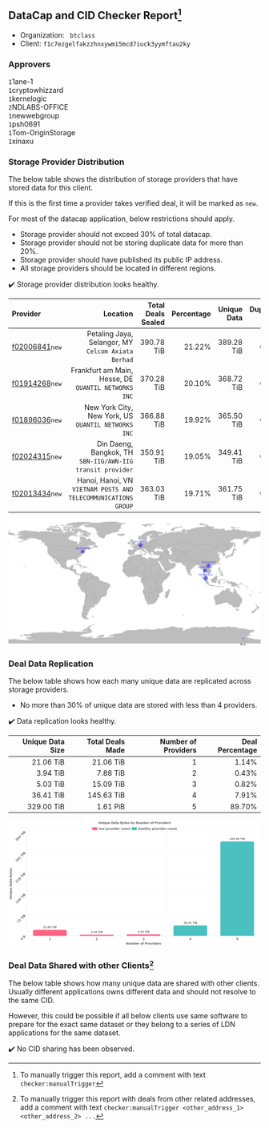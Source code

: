 ## DataCap and CID Checker Report[^1]
 - Organization: ` btclass`
 - Client: `f1c7ezgelfakzzhnxywmi5mcd7iuck3yymftau2ky`
### Approvers
`1`1ane-1<br/>`1`cryptowhizzard<br/>`1`kernelogic<br/>`2`NDLABS-OFFICE<br/>`1`newwebgroup<br/>`1`psh0691<br/>`1`Tom-OriginStorage<br/>`1`xinaxu

### Storage Provider Distribution
The below table shows the distribution of storage providers that have stored data for this client.

If this is the first time a provider takes verified deal, it will be marked as `new`.

For most of the datacap application, below restrictions should apply.
 - Storage provider should not exceed 30% of total datacap.
 - Storage provider should not be storing duplicate data for more than 20%.
 - Storage provider should have published its public IP address.
 - All storage providers should be located in different regions.

✔️ Storage provider distribution looks healthy.

| Provider                                                    |                                                          Location | Total Deals Sealed | Percentage | Unique Data | Duplicate Deals |
| :---------------------------------------------------------- | ----------------------------------------------------------------: | -----------------: | ---------: | ----------: | --------------: |
| [f02006841](https://filfox.info/en/address/f02006841)`new`  |            Petaling Jaya, Selangor, MY<br/>`Celcom Axiata Berhad` |         390.78 TiB |     21.22% |  389.28 TiB |           0.38% |
| [f01914268](https://filfox.info/en/address/f01914268)`new`  |           Frankfurt am Main, Hesse, DE<br/>`QUANTIL NETWORKS INC` |         370.28 TiB |     20.10% |  368.72 TiB |           0.42% |
| [f01896036](https://filfox.info/en/address/f01896036)`new`  |            New York City, New York, US<br/>`QUANTIL NETWORKS INC` |         366.88 TiB |     19.92% |  365.50 TiB |           0.37% |
| [f02024315](https://filfox.info/en/address/f02024315)`new`  |     Din Daeng, Bangkok, TH<br/>`SBN-IIG/AWN-IIG transit provider` |         350.91 TiB |     19.05% |  349.41 TiB |           0.43% |
| [f02013434](https://filfox.info/en/address/f02013434)`new`  | Hanoi, Hanoi, VN<br/>`VIETNAM POSTS AND TELECOMMUNICATIONS GROUP` |         363.03 TiB |     19.71% |  361.75 TiB |           0.35% |

<img src="https://raw.githubusercontent.com/data-preservation-programs/filplus-checker-assets/main/filecoin-project/filecoin-plus-large-datasets/issues/910/1677547000227.png"/>

### Deal Data Replication
The below table shows how each many unique data are replicated across storage providers.

- No more than 30% of unique data are stored with less than 4 providers.

✔️ Data replication looks healthy.

| Unique Data Size | Total Deals Made | Number of Providers | Deal Percentage |
| ---------------: | ---------------: | ------------------: | --------------: |
|        21.06 TiB |        21.06 TiB |                   1 |           1.14% |
|         3.94 TiB |         7.88 TiB |                   2 |           0.43% |
|         5.03 TiB |        15.09 TiB |                   3 |           0.82% |
|        36.41 TiB |       145.63 TiB |                   4 |           7.91% |
|       329.00 TiB |         1.61 PiB |                   5 |          89.70% |

<img src="https://raw.githubusercontent.com/data-preservation-programs/filplus-checker-assets/main/filecoin-project/filecoin-plus-large-datasets/issues/910/1677547001066.png"/>

### Deal Data Shared with other Clients[^3]
The below table shows how many unique data are shared with other clients.
Usually different applications owns different data and should not resolve to the same CID.

However, this could be possible if all below clients use same software to prepare for the exact same dataset or they belong to a series of LDN applications for the same dataset.

✔️ No CID sharing has been observed.

[^1]: To manually trigger this report, add a comment with text `checker:manualTrigger`

[^2]: Deals from those addresses are combined into this report as they are specified with `checker:manualTrigger`

[^3]: To manually trigger this report with deals from other related addresses, add a comment with text `checker:manualTrigger <other_address_1> <other_address_2> ...`
